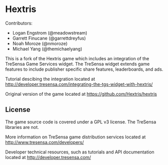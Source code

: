 Hextris
==========

Contributors:
 - Logan Engstrom (@meadowstream)
 - Garrett Finucane (@garrettdreyfus)
 - Noah Moroze (@nmoroze)
 - Michael Yang (@themichaelyang)

This is a fork of the Hextris game which includes an integration of the TreSensa Game Services widget. The TreSensa widget extends game features to include publisher specific share features, leaderboards, and ads.

Tutorial descibing the integration located at http://developer.tresensa.com/integrating-the-tgs-widget-with-hextris/

Original version of the game located at https://github.com/Hextris/hextris


## License

The game source code is covered under a GPL v3 license. The TreSensa libraries are not.

More information on TreSensa game distribution services located at http://www.tresensa.com/developers/

Developer technical resources, such as tutorials and API documentation located at http://developer.tresensa.com/
